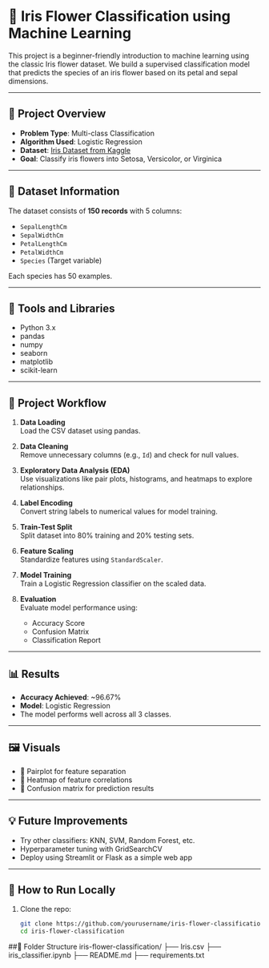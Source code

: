 # 🌸 Iris Flower Classification using Machine Learning

This project is a beginner-friendly introduction to machine learning using the classic Iris flower dataset. We build a supervised classification model that predicts the species of an iris flower based on its petal and sepal dimensions.

---

## 📌 Project Overview

- **Problem Type**: Multi-class Classification
- **Algorithm Used**: Logistic Regression
- **Dataset**: [Iris Dataset from Kaggle](https://www.kaggle.com/datasets/uciml/iris)
- **Goal**: Classify iris flowers into Setosa, Versicolor, or Virginica

---

## 📂 Dataset Information

The dataset consists of **150 records** with 5 columns:
- `SepalLengthCm`
- `SepalWidthCm`
- `PetalLengthCm`
- `PetalWidthCm`
- `Species` (Target variable)

Each species has 50 examples.

---

## 🔧 Tools and Libraries

- Python 3.x
- pandas
- numpy
- seaborn
- matplotlib
- scikit-learn

---

## 🧪 Project Workflow

1. **Data Loading**  
   Load the CSV dataset using pandas.

2. **Data Cleaning**  
   Remove unnecessary columns (e.g., `Id`) and check for null values.

3. **Exploratory Data Analysis (EDA)**  
   Use visualizations like pair plots, histograms, and heatmaps to explore relationships.

4. **Label Encoding**  
   Convert string labels to numerical values for model training.

5. **Train-Test Split**  
   Split dataset into 80% training and 20% testing sets.

6. **Feature Scaling**  
   Standardize features using `StandardScaler`.

7. **Model Training**  
   Train a Logistic Regression classifier on the scaled data.

8. **Evaluation**  
   Evaluate model performance using:
   - Accuracy Score
   - Confusion Matrix
   - Classification Report

---

## 📊 Results

- **Accuracy Achieved**: ~96.67%
- **Model**: Logistic Regression
- The model performs well across all 3 classes.

---

## 🖼️ Visuals

- 📌 Pairplot for feature separation
- 📌 Heatmap of feature correlations
- 📌 Confusion matrix for prediction results

---

## 💡 Future Improvements

- Try other classifiers: KNN, SVM, Random Forest, etc.
- Hyperparameter tuning with GridSearchCV
- Deploy using Streamlit or Flask as a simple web app

---

## 🚀 How to Run Locally

1. Clone the repo:
   ```bash
   git clone https://github.com/yourusername/iris-flower-classification.git
   cd iris-flower-classification

##📁 Folder Structure
iris-flower-classification/
├── Iris.csv
├── iris_classifier.ipynb
├── README.md
├── requirements.txt






